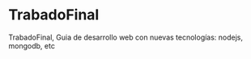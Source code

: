 TrabadoFinal
============

TrabadoFinal, Guia de desarrollo web con nuevas tecnologías: nodejs, mongodb, etc
